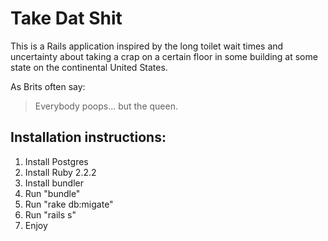 # Take Dat Shit

This is a Rails application inspired by the long toilet wait times and uncertainty about taking a crap
on a certain floor in some building at some state on the continental United States.

As Brits often say:

> Everybody poops... but the queen.

## Installation instructions:

1. Install Postgres
2. Install Ruby 2.2.2
3. Install bundler
4. Run "bundle"
5. Run "rake db:migate"
6. Run "rails s"
7. Enjoy
